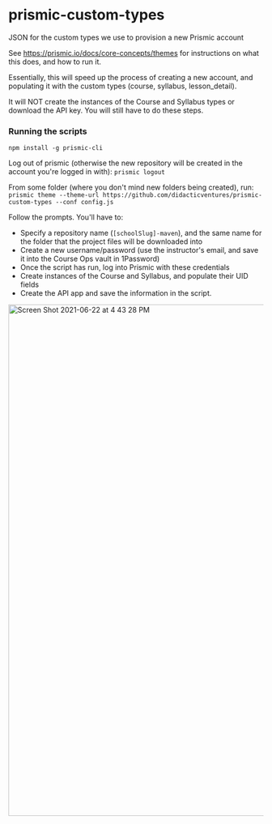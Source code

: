 # prismic-custom-types

JSON for the custom types we use to provision a new Prismic account

See https://prismic.io/docs/core-concepts/themes for instructions on what this does, and how to run it.

Essentially, this will speed up the process of creating a new account, and populating it with the custom types (course, syllabus, lesson_detail).

It will NOT create the instances of the Course and Syllabus types or download the API key. You will still have to do these steps.

### Running the scripts

`npm install -g prismic-cli`

Log out of prismic (otherwise the new repository will be created in the account you're logged in with):
`prismic logout`

From some folder (where you don't mind new folders being created), run:  
`prismic theme --theme-url https://github.com/didacticventures/prismic-custom-types --conf config.js`

Follow the prompts. You'll have to:
- Specify a repository name (`[schoolSlug]-maven`), and the same name for the folder that the project files will be downloaded into
- Create a new username/password (use the instructor's email, and save it into the Course Ops vault in 1Password)
- Once the script has run, log into Prismic with these credentials
- Create instances of the Course and Syllabus, and populate their UID fields
- Create the API app and save the information in the script.

<img width="1010" alt="Screen Shot 2021-06-22 at 4 43 28 PM" src="https://user-images.githubusercontent.com/256076/123013399-faab5200-d378-11eb-9bf8-fdd16bb86a56.png">
